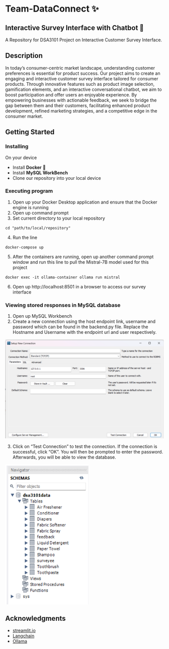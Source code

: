 # Team-DataConnect ✨
## Interactive Survey Interface with Chatbot 🤖

A Repository for DSA3101 Project on Interactive Customer Survey Interface.

## Description

In today’s consumer-centric market landscape, understanding customer preferences is essential for product success. Our project aims to create an engaging and interactive customer survey interface tailored for consumer products. Through innovative features such as product image selection, gamification elements, and an interactive conversational chatbot, we aim to boost participation and offer users an enjoyable experience. By empowering businesses with actionable feedback, we seek to bridge the gap between them and their customers, facilitating enhanced product development, refined marketing strategies, and a competitive edge in the consumer market.

## Getting Started
### Installing

On your device
* Install **Docker** 🐳
* Install **MySQL WorkBench**
* Clone our repository into your local device

### Executing program

1. Open up your Docker Desktop application and ensure that the Docker engine is running
2. Open up command prompt
3. Set current directory to your local repository
```
cd "path/to/local/repository"
```
4. Run the line
```
docker-compose up
```
5. After the containers are running, open up another command prompt window and run this line to pull the Mistral-7B model used for this project
```
docker exec -it ollama-container ollama run mistral
```
6. Open up http://localhost:8501 in a browser to access our survey interface
   
### Viewing stored responses in MySQL database 

1. Open up MySQL Workbench 
2. Create a new connection using the host endpoint link, username and password which can be found in the backend.py file. Replace the Hostname and Username with the endpoint url and user respectively. 

![Creating a new connection](MySQL_images/MySQL%20image%201.png)

3. Click on “Test Connection” to test the connection. If the connection is successful, click “OK”. You will then be prompted to enter the password. Afterwards, you will be able to view the database.

![Viewing the database](MySQL_images/MySQL%20image%202.png)

## Acknowledgments
* [streamlit.io](https://docs.streamlit.io/develop/tutorials/llms/build-conversational-apps)
* [Langchain](https://python.langchain.com/docs/expression_language/get_started/)
* [Ollama](https://ollama.com/library/mistral)
